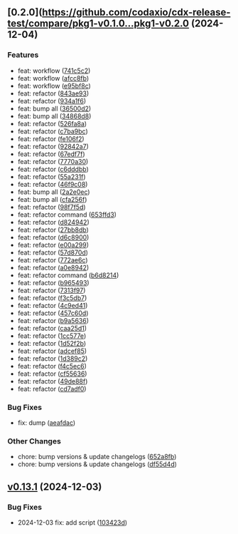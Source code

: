 
## [0.2.0](https://github.com/codaxio/cdx-release-test/compare/pkg1-v0.1.0...pkg1-v0.2.0 (2024-12-04)

### Features

* feat: workflow ([741c5c2](https://github.com/codaxio/cdx-release-test/commit/741c5c2ac44f218cf4fb7b0cde82c464df7d2fbc))
* feat: workflow ([afcc8fb](https://github.com/codaxio/cdx-release-test/commit/afcc8fbabc3689202eeca5ada22627b912d5d385))
* feat: workflow ([e95bf8c](https://github.com/codaxio/cdx-release-test/commit/e95bf8c9f86e94b07ca3c4cbdfe0f87e295bfcc1))
* feat: refactor ([843ae93](https://github.com/codaxio/cdx-release-test/commit/843ae93dc40a2ecf260ff0c01f898697067fd0cc))
* feat: refactor ([934a1f6](https://github.com/codaxio/cdx-release-test/commit/934a1f665514db3d87d9eb84e3f02c36d1080f14))
* feat: bump all ([36500d2](https://github.com/codaxio/cdx-release-test/commit/36500d2654e8fc659bf4559331ab65fb3defd41e))
* feat: bump all ([34868d8](https://github.com/codaxio/cdx-release-test/commit/34868d82f33cd7ebb1d2f889e6020b5e7aa74417))
* feat: refactor ([526fa8a](https://github.com/codaxio/cdx-release-test/commit/526fa8a3265efe9bca937c64e0fd3e80f52072a9))
* feat: refactor ([c7ba9bc](https://github.com/codaxio/cdx-release-test/commit/c7ba9bcb0601eee37a7c7c9d18e8e00cb3c5582e))
* feat: refactor ([fe106f2](https://github.com/codaxio/cdx-release-test/commit/fe106f2046e27b92ee3ee31499e254944d33b7f5))
* feat: refactor ([92842a7](https://github.com/codaxio/cdx-release-test/commit/92842a7f8788fb509563e284fd400037cc21848b))
* feat: refactor ([67edf7f](https://github.com/codaxio/cdx-release-test/commit/67edf7f7e1b3bff86b8230a23cdad93f2d4e442d))
* feat: refactor ([7770a30](https://github.com/codaxio/cdx-release-test/commit/7770a3069d00cf1824fd651d3ea77360deb8a88b))
* feat: refactor ([c6dddbb](https://github.com/codaxio/cdx-release-test/commit/c6dddbb7487ae970a8691feebcc207b09ce8ffae))
* feat: refactor ([55a231f](https://github.com/codaxio/cdx-release-test/commit/55a231f86db55ea0aa97369fa1651aa249adec3a))
* feat: refactor ([46f9c08](https://github.com/codaxio/cdx-release-test/commit/46f9c0808bdbfdfb371ffabe6c08b1ca25d5419f))
* feat: bump all ([2a2e0ec](https://github.com/codaxio/cdx-release-test/commit/2a2e0ecd77b461431fec29a9631fa57b6c02db16))
* feat: bump all ([cfa256f](https://github.com/codaxio/cdx-release-test/commit/cfa256f3d27d55aef8f1d437ae4a1f578d4050f0))
* feat: refactor ([98f7f5d](https://github.com/codaxio/cdx-release-test/commit/98f7f5dcef0f028143811b49733d0a36d66405e5))
* feat: refactor command ([653ffd3](https://github.com/codaxio/cdx-release-test/commit/653ffd338fad048852fe026f3837c8f407c8e665))
* feat: refactor ([d824942](https://github.com/codaxio/cdx-release-test/commit/d824942471cbbf3f32365e18b49076b2917f9edd))
* feat: refactor ([27bb8db](https://github.com/codaxio/cdx-release-test/commit/27bb8dba23b1924f3cc500fc9f22641622ea2d14))
* feat: refactor ([d6c8900](https://github.com/codaxio/cdx-release-test/commit/d6c89006c8da9294ffd4580b2bc014f28d8c8883))
* feat: refactor ([e00a299](https://github.com/codaxio/cdx-release-test/commit/e00a299e1c20dd657d0046ae9012d49656af3981))
* feat: refactor ([57d870d](https://github.com/codaxio/cdx-release-test/commit/57d870d3d3dc8896e34837d3bf63ca2f80590603))
* feat: refactor ([772ae6c](https://github.com/codaxio/cdx-release-test/commit/772ae6caa869df550602a1ef4541bcf3b67d1ed0))
* feat: refactor ([a0e8942](https://github.com/codaxio/cdx-release-test/commit/a0e8942f1e4c75116e6c9e8f986b1e795270d7b8))
* feat: refactor command ([b6d8214](https://github.com/codaxio/cdx-release-test/commit/b6d8214a0c15f20dde4477c1a7ed5ba1566b8aaf))
* feat: refactor ([b965493](https://github.com/codaxio/cdx-release-test/commit/b965493261db87a4ed7faddef64a6cd343244ff0))
* feat: refactor ([7313f97](https://github.com/codaxio/cdx-release-test/commit/7313f97338c1c0346eaa0e082bb947608c11b3a6))
* feat: refactor ([f3c5db7](https://github.com/codaxio/cdx-release-test/commit/f3c5db79265b4b66c40c376ab86be7adc5dd5f22))
* feat: refactor ([4c9ed41](https://github.com/codaxio/cdx-release-test/commit/4c9ed412ee9e79cb8ec23ee00b69ba590ec818f6))
* feat: refactor ([457c60d](https://github.com/codaxio/cdx-release-test/commit/457c60de0c8bc180642157850000b901bf58cd5e))
* feat: refactor ([b9a5636](https://github.com/codaxio/cdx-release-test/commit/b9a56368af256184e4b22978034c00453bb56006))
* feat: refactor ([caa25d1](https://github.com/codaxio/cdx-release-test/commit/caa25d1d45a98eeac9d51223acd39787868b722e))
* feat: refactor ([1cc577e](https://github.com/codaxio/cdx-release-test/commit/1cc577e2c29b84338b5563f7f833f0b52f76a763))
* feat: refactor ([1d52f2b](https://github.com/codaxio/cdx-release-test/commit/1d52f2ba6bfd7452878fc2d78026686cd9523ad9))
* feat: refactor ([adcef85](https://github.com/codaxio/cdx-release-test/commit/adcef856e0f059c7368c410645d3bb62afbfecb0))
* feat: refactor ([1d389c2](https://github.com/codaxio/cdx-release-test/commit/1d389c2ef98c5c46c873a254eb9f0bd66cd92160))
* feat: refactor ([f4c5ec6](https://github.com/codaxio/cdx-release-test/commit/f4c5ec6ee8fda8f873962d5d2b29a54004461e89))
* feat: refactor ([cf55636](https://github.com/codaxio/cdx-release-test/commit/cf55636b831e05e36f53e55e33afce2cd93bbbfa))
* feat: refactor ([49de88f](https://github.com/codaxio/cdx-release-test/commit/49de88f3703a372cc7f59e8ae735dda10e369c53))
* feat: refactor ([cd7adf0](https://github.com/codaxio/cdx-release-test/commit/cd7adf0d1521175811e88d6929ab7a95861e30cd))

### Bug Fixes

* fix: dump ([aeafdac](https://github.com/codaxio/cdx-release-test/commit/aeafdac52f8c5ddb11e384cded3742909057dfbf))

### Other Changes

* chore: bump versions & update changelogs ([652a8fb](https://github.com/codaxio/cdx-release-test/commit/652a8fb6c10315842944039f8124c981c08416f7))
* chore: bump versions & update changelogs ([df55d4d](https://github.com/codaxio/cdx-release-test/commit/df55d4d443ceec5d5e37098460d9558319830f19))



## [v0.13.1](https://github.com/codaxio/cdx-release-test/compare/pkg1-v0.1.0...pkg1-vv0.13.1) (2024-12-03)

### Bug Fixes

* 2024-12-03 fix: add script ([103423d](https://github.com/codaxio/cdx-release-test/commit/103423d5760be1aa0738219872695e979517f369))

